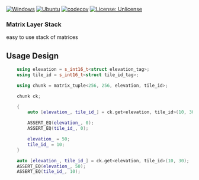 [![Windows](https://github.com/FrancoisSestier/matrix_layer_stack/actions/workflows/windows.yml/badge.svg)](https://github.com/FrancoisSestier/matrix_layer_stack/actions/workflows/windows.yml) [![Ubuntu](https://github.com/FrancoisSestier/matrix_layer_stack/actions/workflows/ubuntu.yml/badge.svg)](https://github.com/FrancoisSestier/matrix_layer_stack/actions/workflows/ubuntu.yml) [![codecov](https://codecov.io/gh/FrancoisSestier/matrix_layer_stack/branch/master/graph/badge.svg?token=ZPDP1TAO3Z)](https://codecov.io/gh/FrancoisSestier/matrix_layer_stack) [![License: Unlicense](https://img.shields.io/badge/license-Unlicense-blue.svg)](http://unlicense.org/)

### Matrix Layer Stack
easy to use stack of matrices 

## Usage Design 

```c++
    using elevation = s_int16_t<struct elevation_tag>;
    using tile_id = s_int16_t<struct tile_id_tag>;

    using chunk = matrix_tuple<256, 256, elevation, tile_id>;

    chunk ck;

    {
        auto [elevation_, tile_id_] = ck.get<elevation, tile_id>(10, 30);

        ASSERT_EQ(elevation_, 0);
        ASSERT_EQ(tile_id_, 0);

        elevation_ = 50;
        tile_id_ = 10;
    }

    auto [elevation_, tile_id_] = ck.get<elevation, tile_id>(10, 30);
    ASSERT_EQ(elevation_, 50);
    ASSERT_EQ(tile_id_, 10);
```
 
